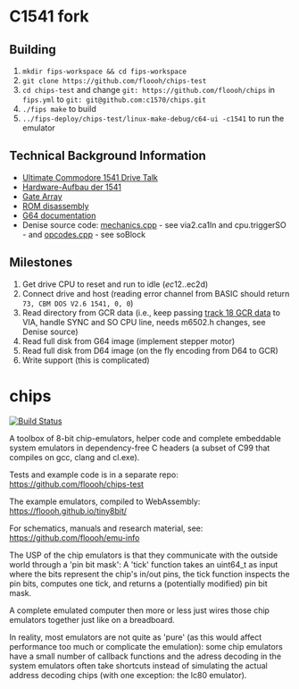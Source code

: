 # C1541 fork

## Building

1. `mkdir fips-workspace && cd fips-workspace`
2. `git clone https://github.com/floooh/chips-test`
3. `cd chips-test` and change `git: https://github.com/floooh/chips` in `fips.yml` to `git: git@github.com:c1570/chips.git`
4. `./fips make` to build
5. `../fips-deploy/chips-test/linux-make-debug/c64-ui -c1541` to run the emulator

## Technical Background Information

* [Ultimate Commodore 1541 Drive Talk](https://www.youtube.com/watch?v=_1jXExwse08)
* [Hardware-Aufbau der 1541](https://www.c64-wiki.de/wiki/Hardware-Aufbau_der_1541)
* [Gate Array](/docs/PN325572.png)
* [ROM disassembly](https://g3sl.github.io/c1541rom.html)
* [G64 documentation](http://www.unusedino.de/ec64/technical/formats/g64.html)
* Denise source code: [mechanics.cpp](https://bitbucket.org/piciji/denise/src/master/emulation/libc64/disk/drive/mechanics.cpp) - see via2.ca1In and cpu.triggerSO - and [opcodes.cpp](https://bitbucket.org/piciji/denise/src/master/emulation/libc64/disk/cpu/opcodes.cpp) - see soBlock

## Milestones

1. Get drive CPU to reset and run to idle ($ec12..$ec2d)
2. Connect drive and host (reading error channel from BASIC should return `73, CBM DOS V2.6 1541, 0, 0`)
3. Read directory from GCR data (i.e., keep passing [track 18 GCR data](/docs/1541_test_demo_track18gcr.h) to VIA, handle SYNC and SO CPU line, needs m6502.h changes, see Denise source)
4. Read full disk from G64 image (implement stepper motor)
5. Read full disk from D64 image (on the fly encoding from D64 to GCR)
6. Write support (this is complicated)

# chips

[![Build Status](https://github.com/floooh/chips/workflows/build_and_test/badge.svg)](https://github.com/floooh/chips/actions)

A toolbox of 8-bit chip-emulators, helper code and complete embeddable
system emulators in dependency-free C headers (a subset of C99 that
compiles on gcc, clang and cl.exe).

Tests and example code is in a separate repo: https://github.com/floooh/chips-test

The example emulators, compiled to WebAssembly: https://floooh.github.io/tiny8bit/

For schematics, manuals and research material, see: https://github.com/floooh/emu-info

The USP of the chip emulators is that they communicate with the outside world through
a 'pin bit mask': A 'tick' function takes an uint64_t as input where the bits
represent the chip's in/out pins, the tick function inspects the pin
bits, computes one tick, and returns a (potentially modified) pin bit mask.

A complete emulated computer then more or less just wires those chip emulators
together just like on a breadboard.

In reality, most emulators are not quite as 'pure' (as this would affect performance
too much or complicate the emulation): some chip emulators have a small number
of callback functions and the adress decoding in the system emulators often
take shortcuts instead of simulating the actual address decoding chips
(with one exception: the lc80 emulator).
